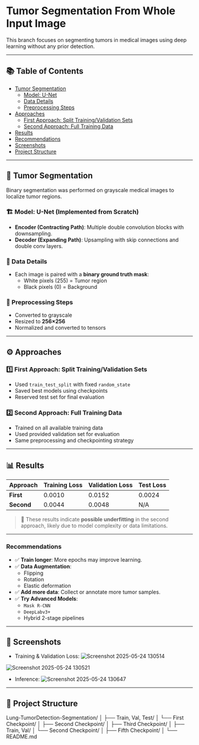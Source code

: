 # Tumor Segmentation From Whole Input Image

This branch focuses on segmenting tumors in medical images using deep learning without any prior detection.

---

## 📚 Table of Contents

- [Tumor Segmentation](#tumor-segmentation)
  - [Model: U-Net](#model-u-net-implemented-from-scratch)
  - [Data Details](#data-details)
  - [Preprocessing Steps](#preprocessing-steps)
- [Approaches](#approaches)
  - [First Approach: Split Training/Validation Sets](#1️⃣-first-approach-split-trainingvalidation-sets)
  - [Second Approach: Full Training Data](#2️⃣-second-approach-full-training-data)
- [Results](#results)
- [Recommendations](#recommendations)
- [Screenshots](#📸-screenshots)
- [Project Structure](#📁-project-structure)

---

## 🧠 Tumor Segmentation

Binary segmentation was performed on grayscale medical images to localize tumor regions.

### 🏗️ Model: U-Net (Implemented from Scratch)

- **Encoder (Contracting Path)**: Multiple double convolution blocks with downsampling.
- **Decoder (Expanding Path)**: Upsampling with skip connections and double conv layers.

### 📑 Data Details

- Each image is paired with a **binary ground truth mask**:
  - White pixels (255) = Tumor region
  - Black pixels (0) = Background

### 🔄 Preprocessing Steps

- Converted to grayscale
- Resized to **256×256**
- Normalized and converted to tensors

---

## ⚙️ Approaches

### 1️⃣ First Approach: Split Training/Validation Sets

- Used `train_test_split` with fixed `random_state`
- Saved best models using checkpoints
- Reserved test set for final evaluation

### 2️⃣ Second Approach: Full Training Data

- Trained on all available training data
- Used provided validation set for evaluation
- Same preprocessing and checkpointing strategy

---

## 📊 Results

| Approach        | Training Loss | Validation Loss | Test Loss |
|----------------|----------------|------------------|------------|
| **First**       | 0.0010         | 0.0152           | 0.0024     |
| **Second**      | 0.0044         | 0.0048           | N/A        |

> 🔎 These results indicate **possible underfitting** in the second approach, likely due to model complexity or data limitations.

---


### Recommendations

- ✅ **Train longer**: More epochs may improve learning.
- ✅ **Data Augmentation**:
  - Flipping
  - Rotation
  - Elastic deformation
- ✅ **Add more data**: Collect or annotate more tumor samples.
- ✅ **Try Advanced Models**:
  - `Mask R-CNN`
  - `DeepLabv3+`
  - Hybrid 2-stage pipelines

---

## 📸 Screenshots

- Training & Validation Loss:
![Screenshot 2025-05-24 130514](https://github.com/user-attachments/assets/707d37e6-bcfe-4a4d-b8b1-48a4b82f23fb)

![Screenshot 2025-05-24 130521](https://github.com/user-attachments/assets/02b3072b-e83b-4bfb-a68d-a49bdd23b35d)

- Inference:
![Screenshot 2025-05-24 130647](https://github.com/user-attachments/assets/a8561fdb-0e18-40ad-9482-463e30d70351)


---

## 📁 Project Structure

Lung-TumorDetection-Segmentation/
│
├── Train, Val, Test/
│ └── First Checkpoint/
│ ├── Second Checkpoint/
│ ├── Third Checkpoint/
│
├── Train, Val/
│ └── Second Checkpoint/
│ ├── Fifth Checkpoint/
│
└── README.md
